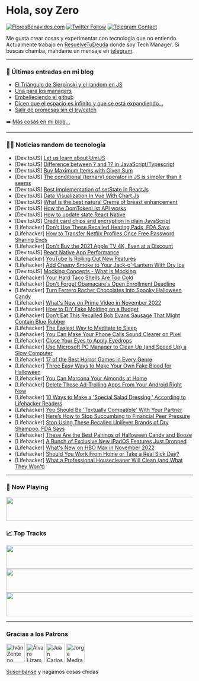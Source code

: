 # Hola, soy Zero

[![FloresBenavides.com](https://img.shields.io/website?down_message=oops&label=MiBlog&style=for-the-badge&up_message=online&url=https%3A%2F%2Ffloresbenavides.com)](https://floresbenavides.com) [![Twitter Follow](https://img.shields.io/twitter/follow/ZeroDragon?color=%231DA1F2&label=Follow&logo=twitter&logoColor=ffffff&style=for-the-badge)](https://twitter.com/zerodragon) [![Telegram Contact](https://img.shields.io/badge/escr%C3%ADbeme-ZeroDragon-%2326A5E4?style=for-the-badge&logo=telegram)](https://t.me/zerodragon)

Me gusta crear cosas y experimentar con tecnología que no entiendo.
Actualmente trabajo en [ResuelveTuDeuda](http://github.com/resuelve) donde soy Tech Manager.
Si buscas chamba, mandame un mensaje en [telegram](https://t.me/zerodragon).

---

### 📕 Últimas entradas en mi blog
<!-- BLOG-POST-LIST:START -->
- [El Triángulo de Sierpinski y el random en JS](https://floresbenavides.com/el-triangulo-de-sierpinski-y-el-random-en-js/)
- [Una para los managers](https://floresbenavides.com/una-para-los-managers/)
- [Embelleciendo el github](https://floresbenavides.com/embelleciendo-el-github/)
- [Dicen que el espacio es infinito y que se está expandiendo…](https://floresbenavides.com/dicen-que-el-espacio-es-infinito-y-que-se-esta-expandiendo/)
- [Salir de promesas sin el try/catch](https://floresbenavides.com/salir-de-promesas-sin-el-try-catch/)
<!-- BLOG-POST-LIST:END -->

➡️ [Más cosas en mi blog...](https://floresbenavides.com)

---

### 👨‍💻 Noticias random de tecnología
<!-- TECH-POSTS:START -->
- [Dev.to/JS] [Let us learn about UmiJS](https://dev.to/nitinreddy3/let-us-learn-about-umijs-468n)
- [Dev.to/JS] [Difference between ? and ?? in JavaScript/Typescript](https://dev.to/saimwebhr/difference-between-and-in-javascripttypescript-f4d)
- [Dev.to/JS] [Buy Maximum Items with Given Sum](https://dev.to/zeeshanali0704/buy-maximum-items-with-given-sum-17d7)
- [Dev.to/JS] [The conditional &lpar;ternary&rpar; operator in JS is simpler than it seems](https://dev.to/schemetastic/the-conditional-ternary-operator-in-js-is-simpler-than-it-seems-3lk6)
- [Dev.to/JS] [Best Implementation of setState in ReactJs](https://dev.to/catur/best-implementation-of-setstate-in-reactjs-159k)
- [Dev.to/JS] [Data Visualization In Vue With Chart.Js](https://dev.to/asayerio_techblog/data-visualization-in-vue-with-chartjs-5113)
- [Dev.to/JS] [What is the best natural Creme of breast enhancement](https://dev.to/affilia42236527/what-is-the-best-natural-creme-of-breast-enhancement-348o)
- [Dev.to/JS] [How the DomTokenList API works](https://dev.to/lensco825/how-the-domtokenlist-api-works-3lef)
- [Dev.to/JS] [How to update state React Native](https://dev.to/thomasosho/how-to-update-state-react-native-3aih)
- [Dev.to/JS] [Credit card chips and encryption in plain JavaScript](https://dev.to/isaacdlyman/credit-card-chips-and-encryption-in-plain-javascript-42p5)
- [Lifehacker] [Don&#39;t Use These Recalled Heating Pads, FDA Says](https://lifehacker.com/dont-use-these-recalled-heating-pads-fda-says-1849700187)
- [Lifehacker] [How to Transfer Netflix Profiles Once Free Password Sharing Ends](https://lifehacker.com/how-to-transfer-netflix-profiles-once-free-password-sha-1849701052)
- [Lifehacker] [Don&#39;t Buy the 2021 Apple TV 4K, Even at a Discount](https://lifehacker.com/dont-buy-the-2021-apple-tv-4k-even-at-a-discount-1849700641)
- [Dev.to/JS] [React Native App Performance](https://dev.to/ajmal_hasan/react-native-app-performance-2742)
- [Lifehacker] [YouTube Is Rolling Out New Features](https://lifehacker.com/youtube-is-rolling-out-new-features-1849700255)
- [Lifehacker] [Add Creepy Smoke to Your Jack-o&#39;-Lantern With Dry Ice](https://lifehacker.com/add-creepy-smoke-to-your-jack-o-lantern-with-dry-ice-1849700869)
- [Dev.to/JS] [Mocking Concepts - What is Mocking](https://dev.to/lucaspaganini/mocking-concepts-what-is-mocking-5enc)
- [Lifehacker] [Your Hard Taco Shells Are Too Cold](https://lifehacker.com/your-hard-taco-shells-are-too-cold-1849700040)
- [Lifehacker] [Don&#39;t Forget Obamacare&#39;s Open Enrollment Deadline](https://lifehacker.com/dont-forget-obamacares-open-enrollment-deadline-1849698802)
- [Lifehacker] [Turn Ferrero Rocher Chocolates Into Spooky Halloween Candy](https://lifehacker.com/turn-ferrero-rocher-chocolates-into-spooky-halloween-ca-1849700030)
- [Lifehacker] [What&#39;s New on Prime Video in November 2022](https://lifehacker.com/whats-new-on-prime-video-in-november-2022-1849700180)
- [Lifehacker] [How to DIY Fake Molding on a Budget](https://lifehacker.com/how-to-diy-fake-molding-on-a-budget-1849697735)
- [Lifehacker] [Don’t Eat This Recalled Bob Evans Sausage That Might Contain Blue Rubber](https://lifehacker.com/don-t-eat-this-recalled-bob-evans-sausage-that-might-co-1849699372)
- [Lifehacker] [The Easiest Way to Meditate to Sleep](https://lifehacker.com/the-easiest-way-to-meditate-to-sleep-1849699307)
- [Lifehacker] [You Can Make Your Phone Calls Sound Clearer on Pixel](https://lifehacker.com/you-can-make-your-phone-calls-sound-clearer-on-pixel-1849699221)
- [Lifehacker] [Close Your Eyes to Apply Eyedrops](https://lifehacker.com/close-your-eyes-to-apply-eyedrops-1849699060)
- [Lifehacker] [Use Microsoft PC Manager to Clean Up &lpar;and Speed Up&rpar; a Slow Computer](https://lifehacker.com/use-microsoft-pc-manager-to-clean-up-and-speed-up-a-s-1849698797)
- [Lifehacker] [17 of the Best Horror Games in Every Genre](https://lifehacker.com/17-of-the-best-horror-games-in-every-genre-1849697216)
- [Lifehacker] [Three Easy Ways to Make Your Own Fake Blood for Halloween](https://lifehacker.com/three-easy-ways-to-make-your-own-fake-blood-for-hallowe-1849697636)
- [Lifehacker] [You Can Marcona Your Almonds at Home](https://lifehacker.com/you-can-marcona-your-almonds-at-home-1849695840)
- [Lifehacker] [Delete These Ad-Trolling Apps From Your Android Right Now](https://lifehacker.com/delete-these-ad-trolling-apps-from-your-android-right-n-1849696291)
- [Lifehacker] [10 Ways to Make a &#39;Special Salad Dressing,&#39; According to Lifehacker Readers](https://lifehacker.com/10-ways-to-make-a-special-salad-dressing-according-to-1849695217)
- [Lifehacker] [You Should Be &#39;Textually Compatible&#39; With Your Partner](https://lifehacker.com/you-should-be-textually-compatible-with-your-partner-1849696529)
- [Lifehacker] [Here’s How to Stop Succumbing to Financial Peer Pressure](https://lifehacker.com/here-s-how-to-stop-succumbing-to-financial-peer-pressur-1849694842)
- [Lifehacker] [Stop Using These Recalled Unilever Brands of Dry Shampoo, FDA Says](https://lifehacker.com/stop-using-these-recalled-unilever-brands-of-dry-shampo-1849695946)
- [Lifehacker] [These Are the Best Pairings of Halloween Candy and Booze](https://lifehacker.com/these-are-the-best-pairings-of-halloween-candy-and-booz-1849694335)
- [Lifehacker] [A Bunch of Exclusive New iPadOS Features Just Dropped](https://lifehacker.com/a-bunch-of-exclusive-new-ipados-features-just-dropped-1849694753)
- [Lifehacker] [What&#39;s New on HBO Max in November 2022](https://lifehacker.com/whats-new-on-hbo-max-in-november-2022-1849695235)
- [Lifehacker] [Should You Work From Home or Take a Real Sick Day?](https://lifehacker.com/should-you-work-from-home-or-take-a-real-sick-day-1849695187)
- [Lifehacker] [What a Professional Housecleaner Will Clean &lpar;and What They Won&#39;t&rpar;](https://lifehacker.com/what-a-professional-housecleaner-will-clean-and-what-t-1849694908)<!-- TECH-POSTS:END -->

---

### 🎵 Now Playing
<a href="https://spotify-now-playing-dun.vercel.app/now-playing?open"><img src="https://spotify-now-playing-dun.vercel.app/now-playing" width="540" height="64"></a>

### 📈 Top Tracks
<a href="https://spotify-now-playing-dun.vercel.app/top-tracks?i=1&open"><img src="https://spotify-now-playing-dun.vercel.app/top-tracks?i=1" width="540" height="64"></a>
<a href="https://spotify-now-playing-dun.vercel.app/top-tracks?i=2&open"><img src="https://spotify-now-playing-dun.vercel.app/top-tracks?i=2" width="540" height="64"></a>
<a href="https://spotify-now-playing-dun.vercel.app/top-tracks?i=3&open"><img src="https://spotify-now-playing-dun.vercel.app/top-tracks?i=3" width="540" height="64"></a>

---

### Gracias a los Patrons
[<img src="https://avatars.githubusercontent.com/u/243380?v=4" alt="Iván Zenteno" width="50px">](https://github.com/k001) [<img src="https://avatars.githubusercontent.com/u/19955639?v=4" alt="Álvaro Lizama" width="50px">](https://github.com/alvarolizama) [<img src="https://avatars.githubusercontent.com/u/2718753?v=4" alt="Juan Carlos Ruiz" width="50px">](https://github.com/JuanCrg90) [<img src="https://avatars.githubusercontent.com/u/37025?v=4" alt="Jorge Medrano" width="50px">](https://github.com/h1pp1e) 

[Suscríbanse](https://www.patreon.com/zerodragon) y hagámos cosas chidas
